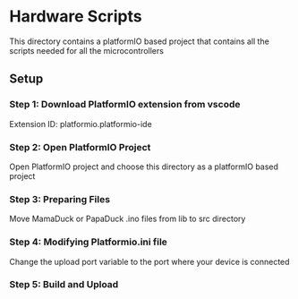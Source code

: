 # Hardware Scripts 

This directory contains a platformIO based project that contains all the scripts needed for all the microcontrollers

## Setup

### Step 1: Download PlatformIO extension from vscode

Extension ID: platformio.platformio-ide

### Step 2: Open PlatformIO Project

Open PlatformIO project and choose this directory as a platformIO based project

### Step 3: Preparing Files

Move MamaDuck or PapaDuck .ino files from lib to src directory

### Step 4: Modifying Platformio.ini file

Change the upload port variable to the port where your device is connected
### Step 5: Build and Upload
